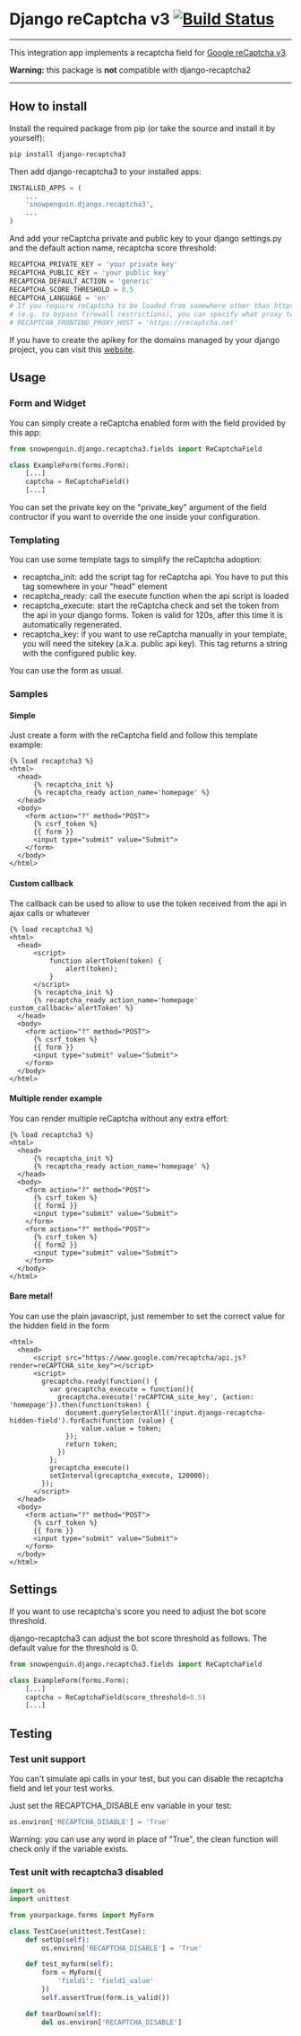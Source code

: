 # Django reCaptcha v3 [![Build Status](https://travis-ci.org/kbytesys/django-recaptcha3.svg?branch=master)](https://travis-ci.org/kbytesys/django-recaptcha2)
----

This integration app implements a recaptcha field for <a href="https://developers.google.com/recaptcha/intro">Google reCaptcha v3</a>.

**Warning:** this package is **not** compatible with django-recaptcha2

----

## How to install

Install the required package from pip (or take the source and install it by yourself):

```bash
pip install django-recaptcha3
```

Then add django-recaptcha3 to your installed apps:

```python
INSTALLED_APPS = (
    ...
    'snowpenguin.django.recaptcha3',
    ...
)
```

And add your reCaptcha private and public key to your django settings.py and the default action name, recaptcha score threshold:

```python
RECAPTCHA_PRIVATE_KEY = 'your private key'
RECAPTCHA_PUBLIC_KEY = 'your public key'
RECAPTCHA_DEFAULT_ACTION = 'generic'
RECAPTCHA_SCORE_THRESHOLD = 0.5
RECAPTCHA_LANGUAGE = 'en'
# If you require reCaptcha to be loaded from somewhere other than https://google.com
# (e.g. to bypass firewall restrictions), you can specify what proxy to use.
# RECAPTCHA_FRONTEND_PROXY_HOST = 'https://recaptcha.net'

```

If you have to create the apikey for the domains managed by your django project, you can visit this <a href="https://www.google.com/recaptcha/admin">website</a>.

## Usage 
### Form and Widget
You can simply create a reCaptcha enabled form with the field provided by this app:

```python
from snowpenguin.django.recaptcha3.fields import ReCaptchaField

class ExampleForm(forms.Form):
    [...]
    captcha = ReCaptchaField()
    [...]
```

You can set the private key on the "private_key" argument of the field contructor if you want to override the one inside
your configuration.

### Templating
You can use some template tags to simplify the reCaptcha adoption:
 
* recaptcha_init: add the script tag for reCaptcha api. You have to put this tag somewhere in your "head" element
* recaptcha_ready: call the execute function when the api script is loaded
* recaptcha_execute: start the reCaptcha check and set the token from the api in your django forms. Token is valid for 120s, after this time it is automatically regenerated. 
* recaptcha_key: if you want to use reCaptcha manually in your template, you will need the sitekey (a.k.a. public api key).
  This tag returns a string with the configured public key.
  
You can use the form as usual.

### Samples
#### Simple

Just create a form with the reCaptcha field and follow this template example:

```django
{% load recaptcha3 %}
<html>
  <head>
      {% recaptcha_init %}
      {% recaptcha_ready action_name='homepage' %}
  </head>
  <body>
    <form action="?" method="POST">
      {% csrf_token %}
      {{ form }}
      <input type="submit" value="Submit">
    </form>
  </body>
</html>
```

#### Custom callback

The callback can be used to allow to use the token received from the api in ajax calls or whatever

```django
{% load recaptcha3 %}
<html>
  <head>
      <script>
          function alertToken(token) {
              alert(token);
          }
      </script>
      {% recaptcha_init %}
      {% recaptcha_ready action_name='homepage' custom_callback='alertToken' %}
  </head>
  <body>
    <form action="?" method="POST">
      {% csrf_token %}
      {{ form }}
      <input type="submit" value="Submit">
    </form>
  </body>
</html>
```

#### Multiple render example

You can render multiple reCaptcha without any extra effort:

```django
{% load recaptcha3 %}
<html>
  <head>
      {% recaptcha_init %}
      {% recaptcha_ready action_name='homepage' %}
  </head>
  <body>
    <form action="?" method="POST">
      {% csrf_token %}
      {{ form1 }}
      <input type="submit" value="Submit">
    </form>
    <form action="?" method="POST">
      {% csrf_token %}
      {{ form2 }}
      <input type="submit" value="Submit">
    </form>
  </body>
</html>
```

#### Bare metal!

You can use the plain javascript, just remember to set the correct value for the hidden field in the form

```django
<html>
  <head>
      <script src="https://www.google.com/recaptcha/api.js?render=reCAPTCHA_site_key"></script>
      <script>
        grecaptcha.ready(function() {
          var grecaptcha_execute = function(){
            grecaptcha.execute('reCAPTCHA_site_key', {action: 'homepage'}).then(function(token) {
              document.querySelectorAll('input.django-recaptcha-hidden-field').forEach(function (value) {
                  value.value = token;
              });
              return token;
            })
          };
          grecaptcha_execute()
          setInterval(grecaptcha_execute, 120000);
        });
      </script>
  </head>
  <body>
    <form action="?" method="POST">
      {% csrf_token %}
      {{ form }}
      <input type="submit" value="Submit">
    </form>
  </body>
</html>
```


## Settings

If you want to use recaptcha's score you need to adjust the bot score threshold.

django-recaptcha3 can adjust the bot score threshold as follows. The default value for the threshold is 0.

```python
from snowpenguin.django.recaptcha3.fields import ReCaptchaField

class ExampleForm(forms.Form):
    [...]
    captcha = ReCaptchaField(score_threshold=0.5)
    [...]
```

## Testing
### Test unit support
You can't simulate api calls in your test, but you can disable the recaptcha field and let your test works.

Just set the RECAPTCHA_DISABLE env variable in your test:

```python
os.environ['RECAPTCHA_DISABLE'] = 'True'
```

Warning: you can use any word in place of "True", the clean function will check only if the variable exists.

### Test unit with recaptcha3 disabled
```python
import os
import unittest

from yourpackage.forms import MyForm

class TestCase(unittest.TestCase):
    def setUp(self):
        os.environ['RECAPTCHA_DISABLE'] = 'True'

    def test_myform(self):
        form = MyForm({
            'field1': 'field1_value'
        })
        self.assertTrue(form.is_valid())

    def tearDown(self):
        del os.environ['RECAPTCHA_DISABLE']
```
